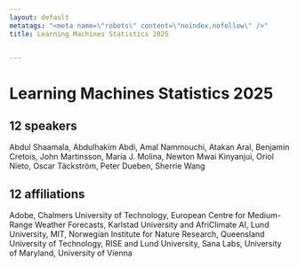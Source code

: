 ```yaml
---
layout: default
metatags: "<meta name=\"robots\" content=\"noindex,nofollow\" />"
title: Learning Machines Statistics 2025


---
```


# Learning Machines Statistics 2025



## 12 speakers

Abdul Shaamala, Abdulhakim Abdi, Amal Nammouchi, Atakan Aral, Benjamin Cretois, John Martinsson, María J. Molina, Newton Mwai Kinyanjui, Oriol Nieto, Oscar Täckström, Peter Dueben, Sherrie Wang

## 12 affiliations

Adobe, Chalmers University of Technology, European Centre for Medium-Range Weather Forecasts, Karlstad University and AfriClimate AI, Lund University, MIT, Norwegian Institute for Nature Research, Queensland University of Technology, RISE and Lund University, Sana Labs, University of Maryland, University of Vienna

